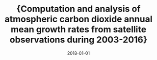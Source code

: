 ---
title: "{Computation and analysis of atmospheric carbon dioxide annual mean growth rates from satellite observations during 2003-2016}"
collection: publications
permalink: /publication/2018-01-01-Buchwitz2018a
date: 2018-01-01
venue: 'Atmospheric Chemistry and Physics Discussions'
paperurl: 'https://doi.org/10.5194/acp-2018-158'
citation: 'Buchwitz et al., <b>{Computation and analysis of atmospheric carbon dioxide annual mean growth rates from satellite observations during 2003-2016}</b>, Atmospheric Chemistry and Physics Discussions, 2018-01-01, 10.5194/acp-2018-158'
---
